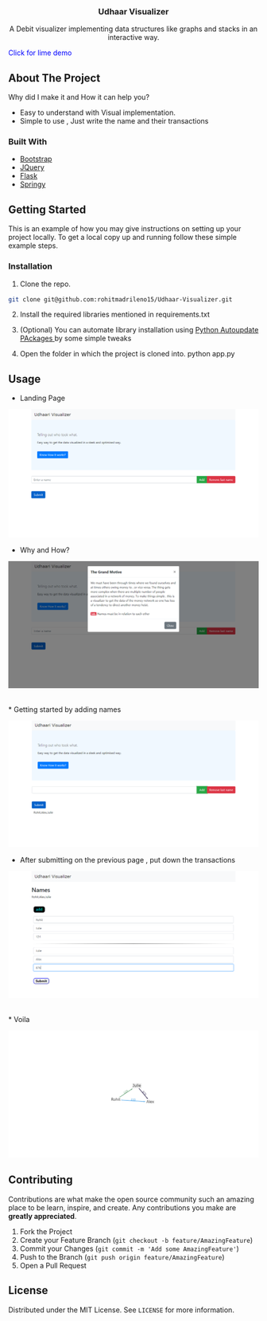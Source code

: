 
<br />
<p align="center">

  <h3 align="center">Udhaar Visualizer</h3>

  <p align="center">  
    A Debit visualizer implementing data structures like graphs and stacks in an interactive way. 
  <br/>
  
  <a href="https://udhaari-visualizer.herokuapp.com/" style=" text-decoration : none ; color:blue;"> Click for lime demo </a>
  
  </p>
</p>





 
## About The Project


Why did I make it and How it can help you?

* Easy to understand with Visual implementation.
* Simple to use , Just write the name and their transactions

### Built With

* [Bootstrap](https://getbootstrap.com)
* [JQuery](https://jquery.com)
* [Flask](https://flask.palletsprojects.com/)
* [Springy](http://getspringy.com/)



<!-- GETTING STARTED -->
## Getting Started

This is an example of how you may give instructions on setting up your project locally.
To get a local copy up and running follow these simple example steps.

 

### Installation

1. Clone the repo.
```sh
git clone git@github.com:rohitmadrileno15/Udhaar-Visualizer.git
```
2. Install the required libraries mentioned in requirements.txt
3. (Optional) You can automate library installation using <a href= "https://github.com/rohitmadrileno15/Python-autoupdate-packages"> Python Autoupdate PAckages </a> by some simple tweaks

3. Open the folder in which the project is cloned into.
    python app.py




<!-- USAGE EXAMPLES -->
## Usage

* Landing Page

![First Page](https://github.com/rohitmadrileno15/Udhaar-Visualizer/blob/master/images/Screenshot_7.png)
<br/>
* Why and How? 

![Modal box](https://github.com/rohitmadrileno15/Udhaar-Visualizer/blob/master/images/Screenshot_8.png)

<br/>
* Getting started by adding names 

![Adding names](https://github.com/rohitmadrileno15/Udhaar-Visualizer/blob/master/images/Screenshot_9.png)
<br/>
* After submitting on the previous page , put down the transactions

![Add transactions](https://github.com/rohitmadrileno15/Udhaar-Visualizer/blob/master/images/Screenshot_10.png)

<br/>
* Voila

![Visual Graphics](https://github.com/rohitmadrileno15/Udhaar-Visualizer/blob/master/images/Screenshot_11.png)




<!-- CONTRIBUTING -->
## Contributing

Contributions are what make the open source community such an amazing place to be learn, inspire, and create. Any contributions you make are **greatly appreciated**.

1. Fork the Project
2. Create your Feature Branch (`git checkout -b feature/AmazingFeature`)
3. Commit your Changes (`git commit -m 'Add some AmazingFeature'`)
4. Push to the Branch (`git push origin feature/AmazingFeature`)
5. Open a Pull Request



<!-- LICENSE -->
## License

Distributed under the MIT License. See `LICENSE` for more information.










